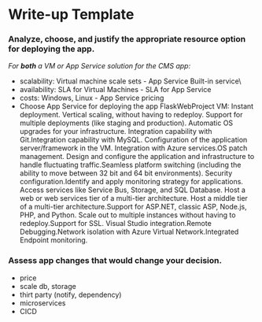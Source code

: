 # Write-up Template

### Analyze, choose, and justify the appropriate resource option for deploying the app.

*For **both** a VM or App Service solution for the CMS app:*
- scalability: Virtual machine scale sets - App Service Built-in service\
- availability: SLA for Virtual Machines - SLA for App Service
- costs: Windows, Linux - App Service pricing
- Choose App Service for deploying the app FlaskWebProject
VM: 
Instant deployment.
Vertical scaling, without having to redeploy.
Support for multiple deployments (like staging and production).
Automatic OS upgrades for your infrastructure.
Integration capability with Git.Integration capability with MySQL.
Configuration of the application server/framework in the VM.
Integration with Azure services.OS patch management.
Design and configure the application and infrastructure to handle fluctuating traffic.Seamless platform switching (including the ability to move between 32 bit and 64 bit environments).
Security configuration.Identify and apply monitoring strategy for applications.
Access services like Service Bus, Storage, and SQL Database.
Host a web or web services tier of a multi-tier architecture.
Host a middle tier of a multi-tier architecture.Support for ASP.NET, classic ASP, Node.js, PHP, and Python.
Scale out to multiple instances without having to redeploy.Support for SSL.
Visual Studio integration.Remote Debugging.Network isolation with Azure Virtual Network.Integrated Endpoint monitoring.
### Assess app changes that would change your decision.

- price
- scale db, storage
- thirt party (notify, dependency)
- microservices
- CICD
